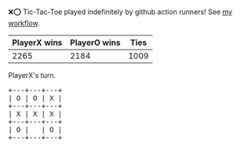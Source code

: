 :x::o: Tic-Tac-Toe played indefinitely by github action runners! See [my workflow](.github/workflows/play.yaml).

|PlayerX wins|PlayerO wins|Ties|
|-|-|-|
|2265|2184|1009|

PlayerX's turn.

<pre>
+---+---+---+
| O | O | X |
+---+---+---+
| X | X | X |
+---+---+---+
| O |   | O |
+---+---+---+
</pre>